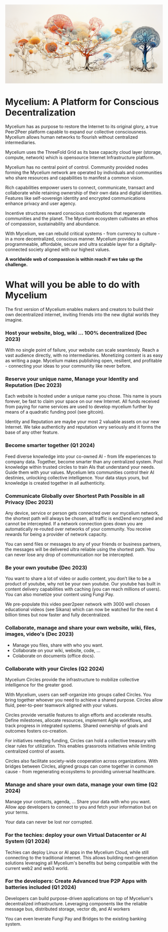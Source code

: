 
![image alt text](img/mycelium_0.png)

# Mycelium: A Platform for Conscious Decentralization

Mycelium has as purpose to restore the Internet to its original glory, a true Peer2Peer platform
capable to expand our collective consciousness. Mycelium allows human networks to flourish without centralized intermediaries.

Mycelium uses the ThreeFold Grid as its base capacity cloud layer (storage, compute, network) which is opensource Internet Infrastructure platform.

Mycelium has no central point of control. Community provided nodes forming the Mycelium network are operated by individuals and communities who share resources and capabilities to manifest a common vision. 

Rich capabilities empower users to connect, communicate, transact and collaborate while retaining ownership of their own data and digital identities. Features like self-sovereign identity and encrypted communications enhance privacy and user agency.

Incentive structures reward conscious contributions that regenerate communities and the planet. The Mycelium ecosystem cultivates an ethos of compassion, sustainability and abundance.

With Mycelium, we can rebuild critical systems - from currency to culture - in a more decentralized, conscious manner. Mycelium provides a programmeable, affordable, secure and ultra scalable layer for a digitally-connected society aligned with our highest values. 

**A worldwide web of compassion is within reach if we take up the challenge.**

# What will you be able to do with Mycelium 

The first version of Mycelium enables makers and creators to build their own decentralized internet, inviting friends into the new digital worlds they imagine.

### Host your website, blog, wiki … 100% decentralized (Dec 2023)

With no single point of failure, your website can scale seamlessly. Reach a vast audience directly, with no intermediaries. Monetizing content is as easy as writing a page. Mycelium makes publishing open, resilient, and profitable - connecting your ideas to your community like never before.

### Reserve your unique name, Manage your Identity and Reputation (Dec 2023)

Each website is hosted under a unique name you chose. This name is yours forever, be fast to claim your space on our new Internet. All funds received from paying for name services are used to develop mycelium further by means of a quadratic funding pool (see gitcoin).

Identity and Reputation are maybe your most 2 valuable assets on our new Internet. We take authenticity and reputation very seriously and it forms the base of any other feature.

### Become smarter together (Q1 2024)

Feed diverse knowledge into your co-owned AI - from life experiences to company data. Together, become smarter than any centralized system. Pool knowledge within trusted circles to train AIs that understand your needs. Guide them with your values. Mycelium lets communities control their AI destinies, unlocking collective intelligence. Your data stays yours, but knowledge is created together in all authenticity.

### Communicate Globally over Shortest Path Possible in all Privacy (Dec 2023)

Any device, service or person gets connected over our mycelium network, the shortest path will always be chosen, all traffic is end2end encrypted and cannot be intercepted. If a network connection goes down you are automatically re-routed over networks of your community. You receive rewards for being a provider of network capacity.

You can send files or messages to any of your friends or business partners, the messages will be delivered ultra reliable using the shortest path. You can never lose any drop of communication nor be intercepted.

### Be your own youtube (Dec 2023)

You want to share a lot of video or audio content, you don’t like to be a product of youtube, why not be your own youtube. Our youtube has built in content delivery capabilities with caching (you can reach millions of users). You can also monetize your content using Fungi Pay. 

We pre-populate this video peer2peer network with 3000 well chosen educational videos (see Sikana) which can now be watched for the next 4 billion times but now faster and fully decentralized.

### Collaborate, manage and share your own website, wiki, files, images, video's  (Dec 2023)

- Manage you files, share with who you want.
- Collaborate on your wiki, website, code, ...
- Colaborate on documents (office docs).

### Collaborate with your Circles (Q2 2024)

Mycelium Circles provide the infrastructure to mobilize collective intelligence for the greater good.

With Mycelium, users can self-organize into groups called Circles. You bring together whoever you need to achieve a shared purpose. Circles allow fluid, peer-to-peer teamwork aligned with your values.

Circles provide versatile features to align efforts and accelerate results. Define milestones, allocate resources, implement Agile workflows, and track progress in integrated systems. Shared ownership of goals and outcomes fosters co-creation.

For initiatives needing funding, Circles can hold a collective treasury with clear rules for utilization. This enables grassroots initiatives while limiting centralized control of assets.

Circles also facilitate society-wide cooperation across organizations. With bridges between Circles, aligned groups can come together in common cause - from regenerating ecosystems to providing universal healthcare.


### Manage and share your own data, manage your own time  (Q2 2024)

Manage your contacts, agenda, … Share your data with who you want.
Allow app developers to connect to you and fetch your information but on your terms.

Your data can never be lost nor corrupted. 

### For the techies: deploy your own Virtual Datacenter or AI System (Q1 2024)

Techies can deploy Linux or AI apps in the Mycelium Cloud, while still connecting to the traditional internet. This allows building next-generation solutions leveraging all Mycelium's benefits but being compatible with the current web2 and web3 world.

### For the developers: Create Advanced true P2P Apps with batteries included (Q1 2024)

Developers can build purpose-driven applications on top of Mycelium's decentralized infrastructure. Leveraging components like the reliable message bus, distributed storage, vector db, and AI workers

You can even leverate Fungi Pay and Bridges to the existing banking system.
